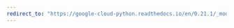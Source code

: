 ```yaml
---
redirect_to: "https://google-cloud-python.readthedocs.io/en/0.21.1/_modules/google/cloud/storage/acl.html"
---
```

